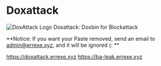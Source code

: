 # Doxattack
![DoxAttack Logo](./logo.png)
Doxattack: Doxbin for Blockattack

**Notice: If you want your Paste removed, send an email to admin@errexe.xyz, and it will be ignored (: **

https://doxattack.errexe.xyz
https://ba-leak.errexe.xyz

